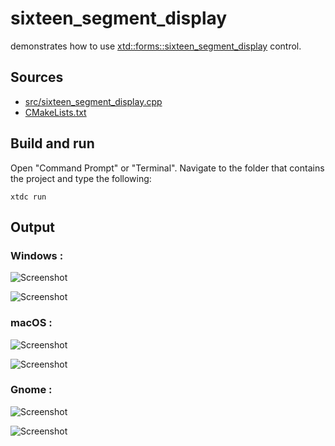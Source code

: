 # sixteen_segment_display

demonstrates how to use [xtd::forms::sixteen_segment_display](https://gammasoft71.github.io/xtd/reference_guides/latest/classxtd_1_1forms_1_1sixteen__segment__display.html) control.

## Sources

* [src/sixteen_segment_display.cpp](src/sixteen_segment_display.cpp)
* [CMakeLists.txt](CMakeLists.txt)

## Build and run

Open "Command Prompt" or "Terminal". Navigate to the folder that contains the project and type the following:

```shell
xtdc run
```

## Output

### Windows :

![Screenshot](../../../../docs/pictures/examples/sixteen_segment_display_w.png)

![Screenshot](../../../../docs/pictures/examples/sixteen_segment_display_wd.png)

### macOS :

![Screenshot](../../../../docs/pictures/examples/sixteen_segment_display_m.png)

![Screenshot](../../../../docs/pictures/examples/sixteen_segment_display_md.png)

### Gnome :

![Screenshot](../../../../docs/pictures/examples/sixteen_segment_display_g.png)

![Screenshot](../../../../docs/pictures/examples/sixteen_segment_display_gd.png)
